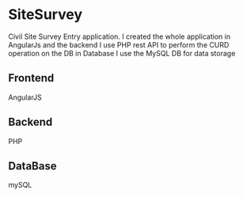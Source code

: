 # SiteSurvey
 Civil Site Survey Entry application. I created the whole application in AngularJs and the backend I use PHP rest API to perform the CURD operation on the DB in Database I use the MySQL DB for data storage
 
 ## Frontend 
 AngularJS
 
 ## Backend
 PHP
 
 ## DataBase
 mySQL
